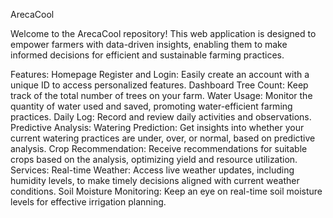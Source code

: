 ArecaCool 

Welcome to the ArecaCool repository! This web application is designed to empower farmers with data-driven insights, enabling them to make informed decisions for efficient and sustainable farming practices.

Features:
Homepage
Register and Login: Easily create an account with a unique ID to access personalized features.
Dashboard
Tree Count: Keep track of the total number of trees on your farm.
Water Usage: Monitor the quantity of water used and saved, promoting water-efficient farming practices.
Daily Log: Record and review daily activities and observations.
Predictive Analysis:
Watering Prediction: Get insights into whether your current watering practices are under, over, or normal, based on predictive analysis.
Crop Recommendation: Receive recommendations for suitable crops based on the analysis, optimizing yield and resource utilization.
Services:
Real-time Weather: Access live weather updates, including humidity levels, to make timely decisions aligned with current weather conditions.
Soil Moisture Monitoring: Keep an eye on real-time soil moisture levels for effective irrigation planning.

